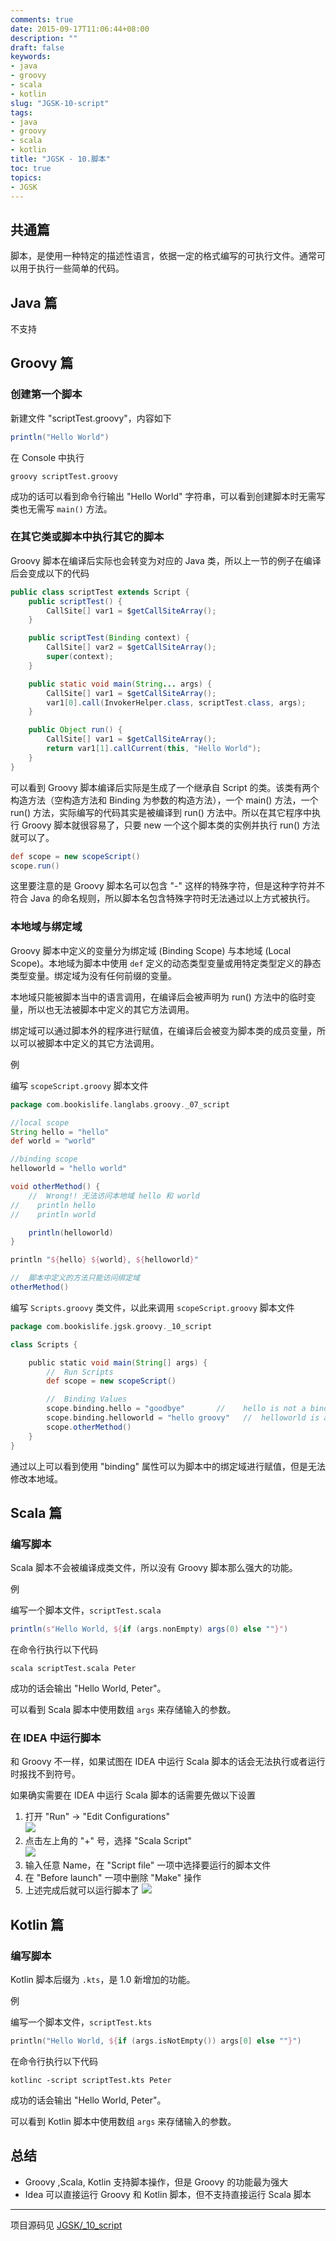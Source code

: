 ```yaml
---
comments: true
date: 2015-09-17T11:06:44+08:00
description: ""
draft: false
keywords:
- java
- groovy
- scala
- kotlin
slug: "JGSK-10-script"
tags:
- java
- groovy
- scala
- kotlin
title: "JGSK - 10.脚本"
toc: true
topics:
- JGSK
---
```


## 共通篇

脚本，是使用一种特定的描述性语言，依据一定的格式编写的可执行文件。通常可以用于执行一些简单的代码。
<!--more-->

## Java 篇

不支持

## Groovy 篇

### 创建第一个脚本

新建文件 "scriptTest.groovy"，内容如下

```groovy
println("Hello World")
```

在 Console 中执行

```
groovy scriptTest.groovy
```

成功的话可以看到命令行输出 "Hello World" 字符串，可以看到创建脚本时无需写类也无需写 `main()` 方法。

### 在其它类或脚本中执行其它的脚本

Groovy 脚本在编译后实际也会转变为对应的 Java 类，所以上一节的例子在编译后会变成以下的代码

```java
public class scriptTest extends Script {
    public scriptTest() {
        CallSite[] var1 = $getCallSiteArray();
    }

    public scriptTest(Binding context) {
        CallSite[] var2 = $getCallSiteArray();
        super(context);
    }

    public static void main(String... args) {
        CallSite[] var1 = $getCallSiteArray();
        var1[0].call(InvokerHelper.class, scriptTest.class, args);
    }

    public Object run() {
        CallSite[] var1 = $getCallSiteArray();
        return var1[1].callCurrent(this, "Hello World");
    }
}
```

可以看到 Groovy 脚本编译后实际是生成了一个继承自 Script 的类。该类有两个构造方法（空构造方法和 Binding 为参数的构造方法），一个 main() 方法，一个 run() 方法，实际编写的代码其实是被编译到 run() 方法中。所以在其它程序中执行 Groovy 脚本就很容易了，只要 new 一个这个脚本类的实例并执行 run() 方法就可以了。

```groovy
def scope = new scopeScript()
scope.run()
```

这里要注意的是 Groovy 脚本名可以包含 "-" 这样的特殊字符，但是这种字符并不符合 Java 的命名规则，所以脚本名包含特殊字符时无法通过以上方式被执行。

### 本地域与绑定域

Groovy 脚本中定义的变量分为绑定域 (Binding Scope) 与本地域 (Local Scope)。本地域为脚本中使用 `def` 定义的动态类型变量或用特定类型定义的静态类型变量。绑定域为没有任何前缀的变量。

本地域只能被脚本当中的语言调用，在编译后会被声明为 run() 方法中的临时变量，所以也无法被脚本中定义的其它方法调用。

绑定域可以通过脚本外的程序进行赋值，在编译后会被变为脚本类的成员变量，所以可以被脚本中定义的其它方法调用。

例

编写 `scopeScript.groovy` 脚本文件

```groovy
package com.bookislife.langlabs.groovy._07_script

//local scope
String hello = "hello"
def world = "world"

//binding scope
helloworld = "hello world"

void otherMethod() {
    //  Wrong!! 无法访问本地域 hello 和 world
//    println hello
//    println world

    println(helloworld)
}

println "${hello} ${world}, ${helloworld}"

//  脚本中定义的方法只能访问绑定域
otherMethod()
```

编写 `Scripts.groovy` 类文件，以此来调用 `scopeScript.groovy` 脚本文件

```groovy
package com.bookislife.jgsk.groovy._10_script

class Scripts {

    public static void main(String[] args) {
        //  Run Scripts
        def scope = new scopeScript()

        //  Binding Values
        scope.binding.hello = "goodbye"       //    hello is not a binding scope
        scope.binding.helloworld = "hello groovy"   //  helloworld is a binding scope
        scope.otherMethod()
    }
}
```

通过以上可以看到使用 "binding" 属性可以为脚本中的绑定域进行赋值，但是无法修改本地域。

## Scala 篇

### 编写脚本

Scala 脚本不会被编译成类文件，所以没有 Groovy 脚本那么强大的功能。

例

编写一个脚本文件，`scriptTest.scala`

```scala
println(s"Hello World, ${if (args.nonEmpty) args(0) else ""}")
```

在命令行执行以下代码

```
scala scriptTest.scala Peter
```

成功的话会输出 "Hello World, Peter"。

可以看到 Scala 脚本中使用数组 `args` 来存储输入的参数。

### 在 IDEA 中运行脚本

和 Groovy 不一样，如果试图在 IDEA 中运行 Scala 脚本的话会无法执行或者运行时报找不到符号。

如果确实需要在 IDEA 中运行 Scala 脚本的话需要先做以下设置

1. 打开 "Run" -> "Edit Configurations"  
  ![][01]
2. 点击左上角的 "+" 号，选择 "Scala Script"  
  ![][02]
3. 输入任意 Name，在 "Script file" 一项中选择要运行的脚本文件
4. 在 "Before launch" 一项中删除 "Make" 操作
5. 上述完成后就可以运行脚本了
![][03]

## Kotlin 篇

### 编写脚本

Kotlin 脚本后缀为 `.kts`，是 1.0 新增加的功能。

例

编写一个脚本文件，`scriptTest.kts`

```kotlin
println("Hello World, ${if (args.isNotEmpty()) args[0] else ""}")
```

在命令行执行以下代码

```
kotlinc -script scriptTest.kts Peter
```

成功的话会输出 "Hello World, Peter"。

可以看到 Kotlin 脚本中使用数组 `args` 来存储输入的参数。



## 总结

- Groovy ,Scala, Kotlin 支持脚本操作，但是 Groovy 的功能最为强大
- Idea 可以直接运行 Groovy 和 Kotlin 脚本，但不支持直接运行 Scala 脚本


---

项目源码见 [JGSK/_10_script](https://github.com/SidneyXu/JGSK)

[01]:   http://7xlqqp.com1.z0.glb.clouddn.com/jgsk/10/select_conf.png
[02]:   http://7xlqqp.com1.z0.glb.clouddn.com/jgsk/10/select_script.png
[03]:   http://7xlqqp.com1.z0.glb.clouddn.com/jgsk/10/del_make.png
